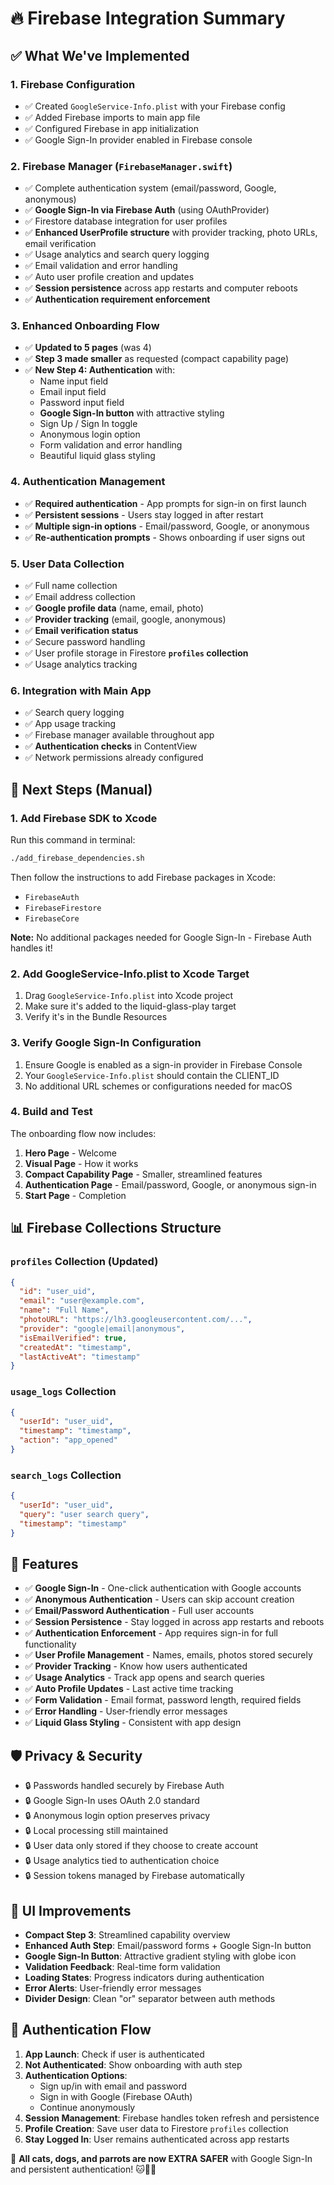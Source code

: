 # 🔥 Firebase Integration Summary

## ✅ What We've Implemented

### 1. **Firebase Configuration**
- ✅ Created `GoogleService-Info.plist` with your Firebase config
- ✅ Added Firebase imports to main app file
- ✅ Configured Firebase in app initialization
- ✅ Google Sign-In provider enabled in Firebase console

### 2. **Firebase Manager** (`FirebaseManager.swift`)
- ✅ Complete authentication system (email/password, Google, anonymous)
- ✅ **Google Sign-In via Firebase Auth** (using OAuthProvider)
- ✅ Firestore database integration for user profiles  
- ✅ **Enhanced UserProfile structure** with provider tracking, photo URLs, email verification
- ✅ Usage analytics and search query logging
- ✅ Email validation and error handling
- ✅ Auto user profile creation and updates
- ✅ **Session persistence** across app restarts and computer reboots
- ✅ **Authentication requirement enforcement**

### 3. **Enhanced Onboarding Flow**
- ✅ **Updated to 5 pages** (was 4)
- ✅ **Step 3 made smaller** as requested (compact capability page)
- ✅ **New Step 4: Authentication** with:
  - Name input field
  - Email input field  
  - Password input field
  - **Google Sign-In button** with attractive styling
  - Sign Up / Sign In toggle
  - Anonymous login option
  - Form validation and error handling
  - Beautiful liquid glass styling

### 4. **Authentication Management**
- ✅ **Required authentication** - App prompts for sign-in on first launch
- ✅ **Persistent sessions** - Users stay logged in after restart
- ✅ **Multiple sign-in options** - Email/password, Google, or anonymous
- ✅ **Re-authentication prompts** - Shows onboarding if user signs out

### 5. **User Data Collection**
- ✅ Full name collection
- ✅ Email address collection
- ✅ **Google profile data** (name, email, photo)
- ✅ **Provider tracking** (email, google, anonymous)
- ✅ **Email verification status**
- ✅ Secure password handling
- ✅ User profile storage in Firestore **`profiles` collection**
- ✅ Usage analytics tracking

### 6. **Integration with Main App**
- ✅ Search query logging
- ✅ App usage tracking
- ✅ Firebase manager available throughout app
- ✅ **Authentication checks** in ContentView
- ✅ Network permissions already configured

## 🚀 Next Steps (Manual)

### 1. **Add Firebase SDK to Xcode**
Run this command in terminal:
```bash
./add_firebase_dependencies.sh
```

Then follow the instructions to add Firebase packages in Xcode:
- `FirebaseAuth`
- `FirebaseFirestore` 
- `FirebaseCore`

**Note:** No additional packages needed for Google Sign-In - Firebase Auth handles it!

### 2. **Add GoogleService-Info.plist to Xcode Target**
1. Drag `GoogleService-Info.plist` into Xcode project
2. Make sure it's added to the liquid-glass-play target
3. Verify it's in the Bundle Resources

### 3. **Verify Google Sign-In Configuration**
1. Ensure Google is enabled as a sign-in provider in Firebase Console
2. Your `GoogleService-Info.plist` should contain the CLIENT_ID
3. No additional URL schemes or configurations needed for macOS

### 4. **Build and Test**
The onboarding flow now includes:
1. **Hero Page** - Welcome
2. **Visual Page** - How it works
3. **Compact Capability Page** - Smaller, streamlined features
4. **Authentication Page** - Email/password, Google, or anonymous sign-in
5. **Start Page** - Completion

## 📊 Firebase Collections Structure

### `profiles` Collection (Updated)
```json
{
  "id": "user_uid",
  "email": "user@example.com", 
  "name": "Full Name",
  "photoURL": "https://lh3.googleusercontent.com/...",
  "provider": "google|email|anonymous",
  "isEmailVerified": true,
  "createdAt": "timestamp",
  "lastActiveAt": "timestamp"
}
```

### `usage_logs` Collection
```json
{
  "userId": "user_uid",
  "timestamp": "timestamp",
  "action": "app_opened"
}
```

### `search_logs` Collection  
```json
{
  "userId": "user_uid",
  "query": "user search query",
  "timestamp": "timestamp"
}
```

## 🎯 Features

- ✅ **Google Sign-In** - One-click authentication with Google accounts
- ✅ **Anonymous Authentication** - Users can skip account creation
- ✅ **Email/Password Authentication** - Full user accounts
- ✅ **Session Persistence** - Stay logged in across app restarts and reboots
- ✅ **Authentication Enforcement** - App requires sign-in for full functionality
- ✅ **User Profile Management** - Names, emails, photos stored securely
- ✅ **Provider Tracking** - Know how users authenticated
- ✅ **Usage Analytics** - Track app opens and search queries
- ✅ **Auto Profile Updates** - Last active time tracking
- ✅ **Form Validation** - Email format, password length, required fields
- ✅ **Error Handling** - User-friendly error messages
- ✅ **Liquid Glass Styling** - Consistent with app design

## 🛡️ Privacy & Security

- 🔒 Passwords handled securely by Firebase Auth
- 🔒 Google Sign-In uses OAuth 2.0 standard
- 🔒 Anonymous login option preserves privacy
- 🔒 Local processing still maintained  
- 🔒 User data only stored if they choose to create account
- 🔒 Usage analytics tied to authentication choice
- 🔒 Session tokens managed by Firebase automatically

## 🎨 UI Improvements

- **Compact Step 3**: Streamlined capability overview
- **Enhanced Auth Step**: Email/password forms + Google Sign-In button
- **Google Sign-In Button**: Attractive gradient styling with globe icon
- **Validation Feedback**: Real-time form validation
- **Loading States**: Progress indicators during authentication
- **Error Alerts**: User-friendly error messages
- **Divider Design**: Clean "or" separator between auth methods

## 🔄 Authentication Flow

1. **App Launch**: Check if user is authenticated
2. **Not Authenticated**: Show onboarding with auth step
3. **Authentication Options**:
   - Sign up/in with email and password
   - Sign in with Google (Firebase OAuth)
   - Continue anonymously
4. **Session Management**: Firebase handles token refresh and persistence
5. **Profile Creation**: Save user data to Firestore `profiles` collection
6. **Stay Logged In**: User remains authenticated across app restarts

🎉 **All cats, dogs, and parrots are now EXTRA SAFER** with Google Sign-In and persistent authentication! 🐱🐶🦜 
